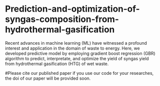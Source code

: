 # Prediction-and-optimization-of-syngas-composition-from-hydrothermal-gasification
Recent advances in machine learning (ML) have witnessed a profound interest and application in the domain of waste to energy. 
Here, we developed predictive model by employing gradient boost regression (GBR) algorithm to predict, interpretate, and optimize the yield of syngas yield from hydrothermal gasification (HTG) of wet waste. 

#Please cite our published paper if you use our code for your researches, the doi of our paper will be provided soon.

